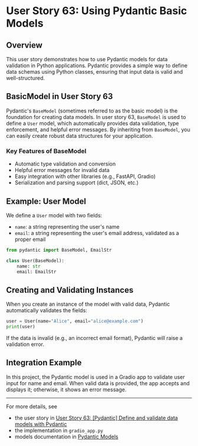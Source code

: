 # User Story 63: Using Pydantic Basic Models

## Overview
This user story demonstrates how to use Pydantic models for data validation in Python applications. Pydantic provides a simple way to define data schemas using Python classes, ensuring that input data is valid and well-structured.

## BasicModel in User Story 63
Pydantic's `BaseModel` (sometimes referred to as the basic model) is the foundation for creating data models. In user story 63, `BaseModel` is used to define a `User` model, which automatically provides data validation, type enforcement, and helpful error messages. By inheriting from `BaseModel`, you can easily create robust data structures for your application.

### Key Features of BaseModel
- Automatic type validation and conversion
- Helpful error messages for invalid data
- Easy integration with other libraries (e.g., FastAPI, Gradio)
- Serialization and parsing support (dict, JSON, etc.)

## Example: User Model
We define a `User` model with two fields:
- `name`: a string representing the user's name
- `email`: a string representing the user's email address, validated as a proper email

```python
from pydantic import BaseModel, EmailStr

class User(BaseModel):
    name: str
    email: EmailStr
```

## Creating and Validating Instances
When you create an instance of the model with valid data, Pydantic automatically validates the fields:

```python
user = User(name="Alice", email="alice@example.com")
print(user)
```

If the data is invalid (e.g., an incorrect email format), Pydantic will raise a validation error.

## Integration Example
In this project, the Pydantic model is used in a Gradio app to validate user input for name and email. When valid data is provided, the app accepts and displays it; otherwise, it shows an error message.

---
For more details, see 
 - the user story in [User Story 63: [Pydantic] Define and validate data models with Pydantic](https://dev.azure.com/gabriel-raby/Python/_workitems/edit/63)
 - the implementation in `gradio_app.py`
 - models documentation in [Pydantic Models](https://docs.pydantic.dev/latest/concepts/models/)
